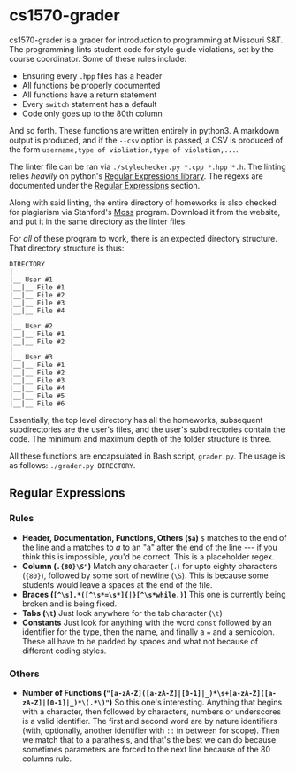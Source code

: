 # cs1570-grader
cs1570-grader is a grader for introduction to programming at Missouri S&T. The programming lints student code for style guide violations, set by the course coordinator. Some of these rules include:

- Ensuring every `.hpp` files has a header
- All functions be properly documented
- All functions have a return statement
- Every `switch` statement has a default
- Code only goes up to the 80th column

And so forth. These functions are written entirely in python3. A markdown output is produced, and if the `--csv` option is passed, a CSV is produced of the form `username,type of violiation,type of violation,...`.

The linter file can be ran via `./stylechecker.py *.cpp *.hpp *.h`. The linting relies *heavily* on python's [Regular Expressions library](https://docs.python.org/2/library/re.html). The regexs are documented under the [Regular Expressions](#regular-expressions) section.

Along with said linting, the entire directory of homeworks is also checked for plagiarism via Stanford's [Moss](https://theory.stanford.edu/~aiken/moss/) program. Download it from the website, and put it in the same directory as the linter files.

For *all* of these program to work, there is an expected directory structure. That directory structure is thus:

````
DIRECTORY
|
|__ User #1
|__|__ File #1
|__|__ File #2
|__|__ File #3
|__|__ File #4
|
|__ User #2
|__|__ File #1
|__|__ File #2
|
|__ User #3
|__|__ File #1
|__|__ File #2
|__|__ File #3
|__|__ File #4
|__|__ File #5
|__|__ File #6
````

Essentially, the top level directory has all the homeworks, subsequent subdirectories are the user's files, and the user's subdirectories contain the code. The minimum and maximum depth of the folder structure is three.

All these functions are encapsulated in Bash script, `grader.py`. The usage is as follows: `./grader.py DIRECTORY`.

## Regular Expressions
### Rules
- **Header, Documentation, Functions, Others (`$a`)** `$` matches to the end of the line and `a` matches to *a* to an "a" after the end of the line --- if you think this is impossible, you'd be correct. This is a placeholder regex.
- **Column (`.{80}\S"`)** Match any character (`.`) for upto eighty characters (`{80}`), followed by some sort of newline (`\S`). This is because some students would leave a spaces at the end of the file.
- **Braces (`[^\s].*([^\s*=\s*]{|}[^\s*while.)`)**  This one is currently being broken and is being fixed.
- **Tabs (`\t`)** Just look anywhere for the tab character (`\t`)
- **Constants** Just look for anything with the word `const` followed by an identifier for the type, then the name, and finally a `=` and a semicolon. These all have to be padded by spaces and what not because of different coding styles.

### Others
- **Number of Functions (`"[a-zA-Z]([a-zA-Z]|[0-1]|_)*\s+[a-zA-Z]([a-zA-Z]|[0-1]|_)*\(.*\)"`)** So this one's interesting. Anything that begins with a character, then followed by characters, numbers or underscores is a valid identifier. The first and second word are by nature identifiers (with, optionally, another identifier with `::` in between for scope). Then we match that to a parathesis, and that's the best we can do because sometimes parameters are forced to the next line because of the 80 columns rule.
